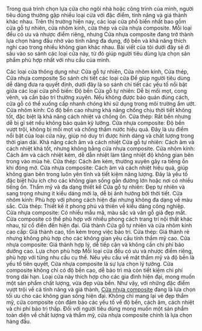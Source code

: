 Trong quá trình chọn lựa cửa cho ngôi nhà hoặc công trình của mình, người tiêu dùng thường gặp nhiều loại cửa với đặc điểm, tính năng và giá thành khác nhau. Trên thị trường hiện nay, các loại cửa phổ biến nhất bao gồm cửa gỗ tự nhiên, cửa nhôm kính, cửa thép và cửa nhựa composite. Mỗi loại đều có ưu và nhược điểm riêng, nhưng Cửa nhựa composite đang trở thành lựa chọn hàng đầu nhờ vào tính năng đa dụng, độ bền và khả năng thích nghi cao trong nhiều không gian khác nhau. Bài viết của tôi dưới đây sẽ đi sâu vào so sánh các loại cửa này, từ đó giúp người tiêu dùng lựa chọn sản phẩm phù hợp nhất với nhu cầu của mình.

Các loại cửa thông dụng như: Cửa gỗ tự nhiên, Cửa nhôm kính, Cửa thép, Cửa nhựa composite
So sánh chi tiết các loại cửa
Để giúp người tiêu dùng dễ dàng đưa ra quyết định, dưới đây là so sánh chi tiết các yếu tố nổi bật giữa các loại cửa phổ biến:
Độ bền
Cửa gỗ tự nhiên: Dễ bị mối mọt, cong vênh, và cần bảo trì thường xuyên. Nếu không được bảo quản đúng cách, cửa gỗ có thể xuống cấp nhanh chóng khi sử dụng trong môi trường ẩm ướt.
Cửa nhôm kính: Có độ bền cao nhưng khả năng chống chịu thời tiết không tốt, đặc biệt là khả năng cách nhiệt và chống ồn.
Cửa thép: Rất bền nhưng dễ bị gỉ sét nếu không bảo quản kỹ lưỡng.
Cửa nhựa composite: Độ bền vượt trội, không bị mối mọt và chống thấm nước hiệu quả. Đây là ưu điểm nổi bật của loại cửa này, giúp nó duy trì được hình dáng và chất lượng trong thời gian dài.
Khả năng cách âm và cách nhiệt
Cửa gỗ tự nhiên: Cách âm và cách nhiệt khá tốt, nhưng không bằng cửa nhựa composite.
Cửa nhôm kính: Cách âm và cách nhiệt kém, dễ dẫn nhiệt làm tăng nhiệt độ không gian bên trong vào mùa hè.
Cửa thép: Cách âm kém, thường xuyên gây ra tiếng ồn khi đóng mở.
Cửa nhựa composite: Cách âm và cách nhiệt hiệu quả, giúp không gian bên trong luôn yên tĩnh và tiết kiệm năng lượng. Đây là yếu tố đặc biệt hữu ích cho các không gian sống gần đường lớn hoặc nơi có nhiều tiếng ồn.
Thẩm mỹ và đa dạng thiết kế
Cửa gỗ tự nhiên: Đẹp tự nhiên và sang trọng nhưng ít kiểu dáng mới lạ, dễ bị ảnh hưởng bởi thời tiết.
Cửa nhôm kính: Phù hợp với phong cách hiện đại nhưng không đa dạng về màu sắc.
Cửa thép: Thiết kế ít phong phú và thiên về kiểu dáng công nghiệp.
Cửa nhựa composite: Có nhiều mẫu mã, màu sắc và vân gỗ giả đẹp mắt. Cửa composite có thể phù hợp với nhiều phong cách trang trí nội thất khác nhau, từ cổ điển đến hiện đại.
Giá thành
Cửa gỗ tự nhiên và cửa nhôm kính cao cấp: Giá thành cao, tốn kém trong việc bảo trì.
Cửa thép: Giá thành rẻ nhưng không phù hợp cho các không gian yêu cầu tính thẩm mỹ cao.
Cửa nhựa composite: Giá thành hợp lý, dễ tiếp cận và không cần chi phí bảo dưỡng cao.
Lựa chọn phù hợp
Mỗi loại cửa đều có ưu và nhược điểm riêng, phù hợp với từng nhu cầu cụ thể. Nếu yêu cầu về mặt thẩm mỹ và độ bền là yếu tố tiên quyết, Cửa nhựa composite là sự lựa chọn lý tưởng. Cửa composite không chỉ có độ bền cao, dễ bảo trì mà còn tiết kiệm chi phí trong dài hạn. Loại cửa này thích hợp cho các gia đình hiện đại, mong muốn một sản phẩm chất lượng, vừa đẹp vừa bền.
Như vậy, với những đặc điểm vượt trội về cả tính năng và giá thành, [Cửa nhựa composite](https://saigondoor.vn/bao-gia-cua-nhua-go-composite/) đang là lựa chọn tối ưu cho các không gian sống hiện đại. Không chỉ mang lại vẻ đẹp thẩm mỹ, cửa composite còn đảm bảo các yếu tố về độ bền, cách âm, cách nhiệt và chi phí bảo trì thấp. Đối với người tiêu dùng mong muốn một sản phẩm toàn diện về chất lượng và thẩm mỹ, cửa nhựa composite chính là lựa chọn hàng đầu.



